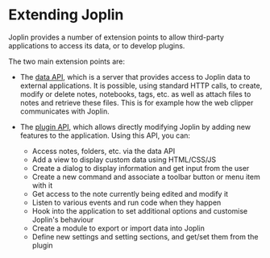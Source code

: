 # Extending Joplin

Joplin provides a number of extension points to allow third-party applications to access its data, or to develop plugins.

The two main extension points are:

- The [data API](https://github.com/laurent22/joplin/blob/dev/readme/api/references/rest_api.md), which is a server that provides access to Joplin data to external applications. It is possible, using standard HTTP calls, to create, modify or delete notes, notebooks, tags, etc. as well as attach files to notes and retrieve these files. This is for example how the web clipper communicates with Joplin.

- The [plugin API](https://github.com/laurent22/joplin/blob/dev/readme/api/get_started/plugins.md), which allows directly modifying Joplin by adding new features to the application. Using this API, you can:
	- Access notes, folders, etc. via the data API
	- Add a view to display custom data using HTML/CSS/JS
	- Create a dialog to display information and get input from the user
	- Create a new command and associate a toolbar button or menu item with it
	- Get access to the note currently being edited and modify it
	- Listen to various events and run code when they happen
	- Hook into the application to set additional options and customise Joplin's behaviour
	- Create a module to export or import data into Joplin
	- Define new settings and setting sections, and get/set them from the plugin